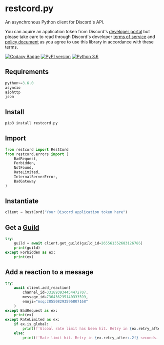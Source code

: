 # restcord.py
An asynchronous Python client for Discord's API.

You can aquire an application token from Discord's [developer portal](https://discord.com/developers/applications) but please
take care to read through Discord's developer [terms of service](https://discord.com/developers/docs/legal) 
and [policy document](https://discord.com/developers/docs/policy) as you agree to use this library in accordance with these terms.

[![Codacy Badge](https://app.codacy.com/project/badge/Grade/730c9a3ace144475baf0cc626eaf364a)](https://www.codacy.com/manual/Yandawl/restcord.py?utm_source=github.com&amp;utm_medium=referral&amp;utm_content=Yandawl/restcord.py&amp;utm_campaign=Badge_Grade)
[![PyPI version](https://badge.fury.io/py/restcord.py.svg)](https://badge.fury.io/py/restcord.py.svg)
[![Python 3.6](https://img.shields.io/badge/python-3.6-green.svg)](https://www.python.org/downloads/release/python-360/)

## Requirements
```python
python>=3.6.0
asyncio
aiohttp
json
```

## Install
```python
pip3 install restcord.py
```

## Import
```python
from restcord import RestCord
from restcord.errors import (
    BadRequest,
    Forbidden,
    NotFound,
    RateLimited,
    InternalServerError,
    BadGateway
)
```

## Instantiate

```python
client = RestCord("Your Discord application token here")
```

## Get a [Guild](https://github.com/Yandawl/restcord.py/blob/4210d00d27e0cae7ff1c40db5d5c90e10b3f7252/restcord/guild.py#L33)
```python
try:
    guild = await client.get_guild(guild_id=265561352683126786)
    print(guild)
except Forbidden as ex:
    print(ex)
```

## Add a reaction to a message
```python
try:
    await client.add_reaction(
        channel_id=331893934454472707, 
        message_id=736436235140333599, 
        emoji="msq:285508293596807168"
    )
except BadRequest as ex:
    print(ex)
except RateLimited as ex:
    if ex.is_global:
        print(f'Global rate limit has been hit. Retry in {ex.retry_after:.2f} seconds.')
    else:
        print(f'Rate limit hit. Retry in {ex.retry_after:.2f} seconds.')
```